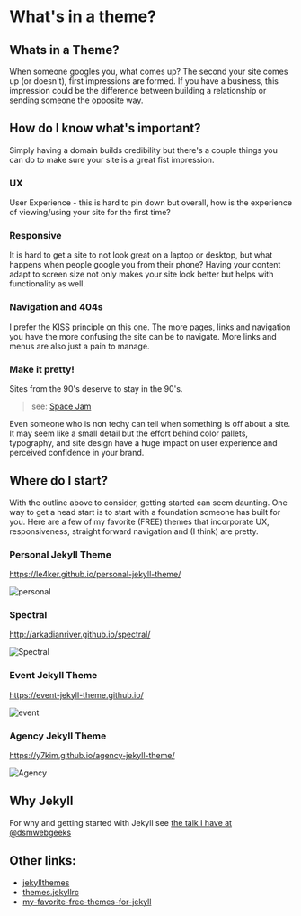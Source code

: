 # What's in a theme?

## Whats in a Theme?
When someone googles you, what comes up? The second your site comes up (or doesn't), first impressions are formed.
If you have a business, this impression could be the difference between building a relationship or sending someone the opposite way.

## How do I know what's important?
Simply having a domain builds credibility but there's a couple things you can do to make sure your site is a great fist impression.

### UX
User Experience - this is hard to pin down but overall, how is the experience of viewing/using your site for the first time?

### Responsive
It is hard to get a site to not look great on a laptop or desktop, but what happens when people google you from their phone?
Having your content adapt to screen size not only makes your site look better but helps with functionality as well.

### Navigation and 404s
I prefer the KISS principle on this one. The more pages, links and navigation you have the more confusing the site can be to navigate.
More links and menus are also just a pain to manage.

### Make it pretty!
Sites from the 90's deserve to stay in the 90's.
> see: [Space Jam](https://www.warnerbros.com/archive/spacejam/movie/jam.htm)

Even someone who is non techy can tell when something is off about a site. It may seem like a small detail but the effort
behind color pallets, typography, and site design have a huge impact on user experience and perceived confidence in your brand.

## Where do I start?
With the outline above to consider, getting started can seem daunting. One way to get a head start is to start with a foundation someone has built for you.
Here are a few of my favorite (FREE) themes that incorporate UX, responsiveness, straight forward navigation and (I think) are pretty.

### Personal Jekyll Theme
https://le4ker.github.io/personal-jekyll-theme/

![personal](http://jekyllthemes.org/thumbnails/personal.jpg)

### Spectral
http://arkadianriver.github.io/spectral/

![Spectral](http://jekyllthemes.org/thumbnails/spectral.png)

### Event Jekyll Theme
https://event-jekyll-theme.github.io/

![event](http://jekyllthemes.org/thumbnails/event-jekyll-theme.png)

### Agency Jekyll Theme
https://y7kim.github.io/agency-jekyll-theme/

![Agency](http://jekyllthemes.org/thumbnails/agency.jpg)

## Why Jekyll
For why and getting started with Jekyll see [the talk I have at @dsmwebgeeks](http://joshuamccall.com/articles/jekyll/jekyll.html)

## Other links:
- [jekyllthemes](http://jekyllthemes.org/page9/)
- [themes.jekyllrc](http://themes.jekyllrc.org/)
- [my-favorite-free-themes-for-jekyll](https://medium.com/jonredeker/my-favorite-free-themes-for-jekyll-bcd6c918c907)

